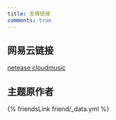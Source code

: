 ```yaml
---
title: 友情链接
comments: true
---
```

## 网易云链接
[netease cloudmusic](https://music.163.com/#/user/home?id=646644289)
## 主题原作者
{% friendsLink friend/_data.yml %}